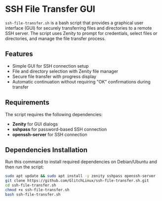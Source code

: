 # SSH File Transfer GUI

`ssh-file-transfer.sh` is a bash script that provides a graphical user interface (GUI) for securely transferring files and directories to a remote SSH server. The script uses Zenity to prompt for credentials, select files or directories, and manage the file transfer process.

## Features
- Simple GUI for SSH connection setup
- File and directory selection with Zenity file manager
- Secure file transfer with progress display
- Automatic continuation without requiring "OK" confirmations during transfer

## Requirements
The script requires the following dependencies:
- **Zenity** for GUI dialogs
- **sshpass** for password-based SSH connection
- **openssh-server** for SSH connection

## Dependencies Installation

Run this command to install required dependencies on Debian/Ubuntu and then run the script:

```bash
sudo apt update && sudo apt install -y zenity sshpass openssh-server
git clone https://github.com/GlitchLinux/ssh-file-transfer.sh.git
cd ssh-file-transfer.sh
chmod +x ssh-file-transfer.sh
bash ssh-file-transfer.sh
